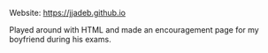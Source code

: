 Website: https://jjadeb.github.io

Played around with HTML and made an encouragement page for my boyfriend during his exams.
